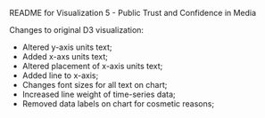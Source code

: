 README for Visualization 5 - Public Trust and Confidence in Media

Changes to original D3 visualization:
- Altered y-axis units text;
- Added x-axs units text;
- Altered placement of x-axis units text;
- Added line to x-axis;
- Changes font sizes for all text on chart;
- Increased line weight of time-series data;
- Removed data labels on chart for cosmetic reasons;